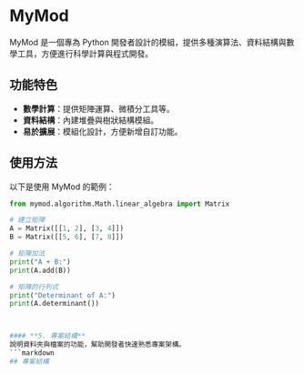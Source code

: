 # MyMod

MyMod 是一個專為 Python 開發者設計的模組，提供多種演算法、資料結構與數學工具，方便進行科學計算與程式開發。


## 功能特色

- **數學計算**：提供矩陣運算、微積分工具等。
- **資料結構**：內建堆疊與樹狀結構模組。
- **易於擴展**：模組化設計，方便新增自訂功能。


## 使用方法

以下是使用 MyMod 的範例：

```python
from mymod.algorithm.Math.linear_algebra import Matrix

# 建立矩陣
A = Matrix([[1, 2], [3, 4]])
B = Matrix([[5, 6], [7, 8]])

# 矩陣加法
print("A + B:")
print(A.add(B))

# 矩陣的行列式
print("Determinant of A:")
print(A.determinant())



#### **5. 專案結構**
說明資料夾與檔案的功能，幫助開發者快速熟悉專案架構。
```markdown
## 專案結構